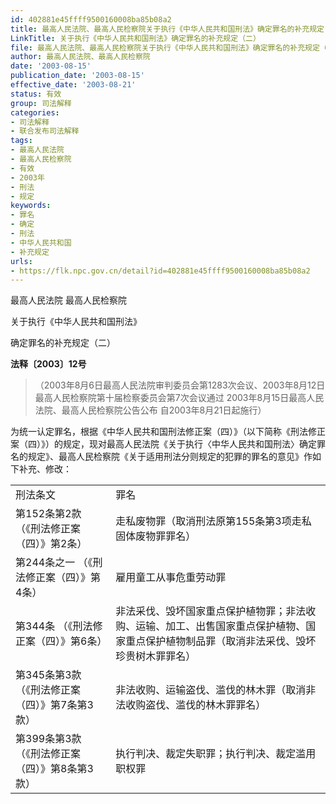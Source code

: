 ```yaml
---
id: 402881e45ffff9500160008ba85b08a2
title: 最高人民法院、最高人民检察院关于执行《中华人民共和国刑法》确定罪名的补充规定（二）
LinkTitle: 关于执行《中华人民共和国刑法》确定罪名的补充规定（二）
file: 最高人民法院、最高人民检察院关于执行《中华人民共和国刑法》确定罪名的补充规定（二）_20030815_402881e45ffff9500160008ba85b08a2.docx
author: 最高人民法院、最高人民检察院
date: '2003-08-15'
publication_date: '2003-08-15'
effective_date: '2003-08-21'
status: 有效
group: 司法解释
categories:
- 司法解释
- 联合发布司法解释
tags:
- 最高人民法院
- 最高人民检察院
- 有效
- 2003年
- 刑法
- 规定
keywords:
- 罪名
- 确定
- 刑法
- 中华人民共和国
- 补充规定
urls:
- https://flk.npc.gov.cn/detail?id=402881e45ffff9500160008ba85b08a2
---
```


最高人民法院 最高人民检察院

关于执行《中华人民共和国刑法》

确定罪名的补充规定（二）

**法释〔2003〕12号**

> （2003年8月6日最高人民法院审判委员会第1283次会议、2003年8月12日最高人民检察院第十届检察委员会第7次会议通过 2003年8月15日最高人民法院、最高人民检察院公告公布 自2003年8月21日起施行）

为统一认定罪名，根据《中华人民共和国刑法修正案（四）》（以下简称《刑法修正案（四）》）的规定，现对最高人民法院《关于执行〈中华人民共和国刑法〉确定罪名的规定》、最高人民检察院《关于适用刑法分则规定的犯罪的罪名的意见》作如下补充、修改：

|  |  |
| --- | --- |
| 刑法条文 | 罪名 |
| 第152条第2款  （《刑法修正案（四）》第2条） | 走私废物罪（取消刑法原第155条第3项走私固体废物罪罪名） |
| 第244条之一  （《刑法修正案（四）》第4条） | 雇用童工从事危重劳动罪 |
| 第344条  （《刑法修正案（四）》第6条） | 非法采伐、毁坏国家重点保护植物罪；非法收购、运输、加工、出售国家重点保护植物、国家重点保护植物制品罪（取消非法采伐、毁坏珍贵树木罪罪名） |
| 第345条第3款  （《刑法修正案（四）》第7条第3款） | 非法收购、运输盗伐、滥伐的林木罪（取消非法收购盗伐、滥伐的林木罪罪名） |
| 第399条第3款  （《刑法修正案（四）》第8条第3款） | 执行判决、裁定失职罪；执行判决、裁定滥用职权罪 |
